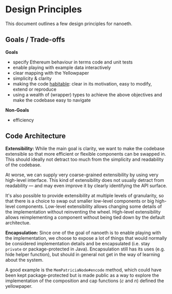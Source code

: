 # Design Principles

This document outlines a few design principles for nanoeth.

## Goals / Trade-offs

**Goals**
- specify Ethereum behaviour in terms code and unit tests
- enable playing with example data interactively
- clear mapping with the Yellowpaper
- simplicity & clarity
- making the code [habitable]: clear in its motivation, easy to modify, extend or reproduce
- using a wealth of (wrapper) types to achieve the above objectives and make the codebase easy to
  navigate

[habitable]: http://akkartik.name/post/habitability

**Non-Goals**
- efficiency

## Code Architecture

**Extensibility:** While the main goal is clarity, we want to make the codebase extensible so that
more efficient or flexible components can be swapped in. This should ideally not detract too much
from the simplicity and readability of the codebase.

At worse, we can supply very coarse-grained extensibility by using very high-level interface. This
kind of extensibility does not usually detract from readability — and may even improve it by
clearly identifying the API surface.

It's also possible to provide extensibility at multiple levels of granularity, so that there is a
choice to swap out smaller low-level components or big high-level components. Low-level
extensibility allows changing some details of the implementation without reinventing the wheel.
High-level extensibility allows reimplementing a component without being tied down by the
default architectue.

**Encapsulation:** Since one of the goal of nanoeth is to enable playing with the implementation,
we choose to expose a lot of things that would normally be considered implementation details and be
encapsulated (i.e. stay `private` or package-protected in Java). Encapsulation still has its uses
(e.g. hide helper function), but should in general not get in the way of learning about the system.

A good example is the `MemPatriciaNode#encode` method, which could have been kept package-protected
but is made public as a way to explore the implementation of the composition and cap functions (*c*
and *n*) defined the yellowpaper.